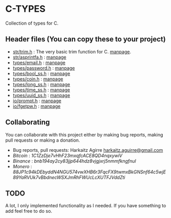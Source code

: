 # C-TYPES

Collection of types for C.

## Header files (You can copy these to your project)

+ [str/trim.h](include/str/trim.h) : The very basic trim function for C. [manpage](doc/trim.3.md).
+ [str/asprintfa.h](include/str/asprintfa.h) : [manpage](doc/asprintfa.3.md)
+ [types/email.h](include/types/email.h) : [manpage](doc/email.3.md)
+ [types/password.h](include/types/password.h) : [manpage](doc/password.3.md)
+ [types/bool_ss.h](include/types/bool_ss.h) : [manpage](doc/bool_ss.3.md)
+ [types/coin.h](include/types/coin.h) : [manpage](doc/coin.3.md)
+ [types/long_ss.h](include/types/long_ss.h) : [manpage](doc/long_ss.3.md)
+ [types/time_ss.h](include/types/time_ss.h) : [manpage](doc/time_ss.3.md)
+ [types/uuid_ss.h](include/types/uuid_ss.h) : [manpage](doc/uuid_ss.3.md)
+ [io/prompt.h](include/io/prompt.h) : [manpage](doc/prompt.3.md)
+ [io/fgetpw.h](include/io/fgetpw.h) : [manpage](doc/fgetpw.3.md)

## Collaborating

You can collaborate with this project either by making bug reports,
making pull requests or making a donation.

- Bug reports, pull requests: Harkaitz Agirre <harkaitz.aguirre@gmail.com>
- *Bitcoin* : _1C1ZzDje7vHhF23mxqfcACE8QD4nqxywiV_
- *Binance* : _bnb194ay2cy83jjp644hdz8vjgjxrj5nmmfkngfnul_
- *Monero* : _88JP1c94kDEbyddN4NGU574vwXHB6r3FqcFX9twmxBkGNSnf64c5wjE89YaRVUk7vBbdnecWSXJmRhFWUcLcXUTFJVddZti_

## TODO

A lot, I only implemented functionality as I needed. If you have something
to add feel free to do so.
